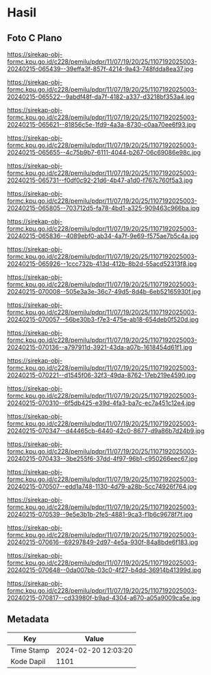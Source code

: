 # Hasil

## Foto C Plano

https://sirekap-obj-formc.kpu.go.id/c228/pemilu/pdpr/11/07/19/20/25/1107192025003-20240215-065439--39effa3f-857f-4214-9a43-748fdda8ea37.jpg

https://sirekap-obj-formc.kpu.go.id/c228/pemilu/pdpr/11/07/19/20/25/1107192025003-20240215-065522--9abdf48f-da7f-4182-a337-d3218bf353a4.jpg

https://sirekap-obj-formc.kpu.go.id/c228/pemilu/pdpr/11/07/19/20/25/1107192025003-20240215-065621--81856c5e-1fd9-4a3a-8730-c0aa70ee6f93.jpg

https://sirekap-obj-formc.kpu.go.id/c228/pemilu/pdpr/11/07/19/20/25/1107192025003-20240215-065655--4c75b9b7-6111-4044-b267-06c69086e98c.jpg

https://sirekap-obj-formc.kpu.go.id/c228/pemilu/pdpr/11/07/19/20/25/1107192025003-20240215-065731--f0df0c92-21d6-4b47-a1d0-f767c760f5a3.jpg

https://sirekap-obj-formc.kpu.go.id/c228/pemilu/pdpr/11/07/19/20/25/1107192025003-20240215-065805--703712d5-fa78-4bd1-a325-909463c966ba.jpg

https://sirekap-obj-formc.kpu.go.id/c228/pemilu/pdpr/11/07/19/20/25/1107192025003-20240215-065836--4089ebf0-ab34-4a7f-9e69-f575ae7b5c4a.jpg

https://sirekap-obj-formc.kpu.go.id/c228/pemilu/pdpr/11/07/19/20/25/1107192025003-20240215-065926--1ccc732b-413d-412b-8b2d-55acd52313f8.jpg

https://sirekap-obj-formc.kpu.go.id/c228/pemilu/pdpr/11/07/19/20/25/1107192025003-20240215-070008--505e3a3e-36c7-49d5-8d4b-6eb52165930f.jpg

https://sirekap-obj-formc.kpu.go.id/c228/pemilu/pdpr/11/07/19/20/25/1107192025003-20240215-070057--56be30b3-f7e3-475e-ab18-654deb0f520d.jpg

https://sirekap-obj-formc.kpu.go.id/c228/pemilu/pdpr/11/07/19/20/25/1107192025003-20240215-070136--a797911d-3921-43da-a07b-1618454d61f1.jpg

https://sirekap-obj-formc.kpu.go.id/c228/pemilu/pdpr/11/07/19/20/25/1107192025003-20240215-070221--d1545f06-32f3-49da-8762-17eb219e4590.jpg

https://sirekap-obj-formc.kpu.go.id/c228/pemilu/pdpr/11/07/19/20/25/1107192025003-20240215-070310--6f5db425-e39d-4fa3-ba7c-ec7a451c12e4.jpg

https://sirekap-obj-formc.kpu.go.id/c228/pemilu/pdpr/11/07/19/20/25/1107192025003-20240215-070347--d44465cb-6440-42c0-8677-d9a86b7d24b9.jpg

https://sirekap-obj-formc.kpu.go.id/c228/pemilu/pdpr/11/07/19/20/25/1107192025003-20240215-070433--3be255f6-37dd-4f97-96b1-c950266eec67.jpg

https://sirekap-obj-formc.kpu.go.id/c228/pemilu/pdpr/11/07/19/20/25/1107192025003-20240215-070507--edd1a748-1130-4d79-a28b-5cc74926f764.jpg

https://sirekap-obj-formc.kpu.go.id/c228/pemilu/pdpr/11/07/19/20/25/1107192025003-20240215-070539--9e5e3b1b-2fe5-4881-9ca3-f1b6c9678f7f.jpg

https://sirekap-obj-formc.kpu.go.id/c228/pemilu/pdpr/11/07/19/20/25/1107192025003-20240215-070616--69297849-2d97-4e5a-930f-84a8bde6f183.jpg

https://sirekap-obj-formc.kpu.go.id/c228/pemilu/pdpr/11/07/19/20/25/1107192025003-20240215-070648--0da007bb-03c0-4f27-b4dd-36914b41399d.jpg

https://sirekap-obj-formc.kpu.go.id/c228/pemilu/pdpr/11/07/19/20/25/1107192025003-20240215-070817--cd33980f-b9ad-4304-a670-a05a9009ca5e.jpg


## Metadata

| Key        | Value               |
| ---------- | ------------------- |
| Time Stamp | 2024-02-20 12:03:20 |
| Kode Dapil | 1101                |




